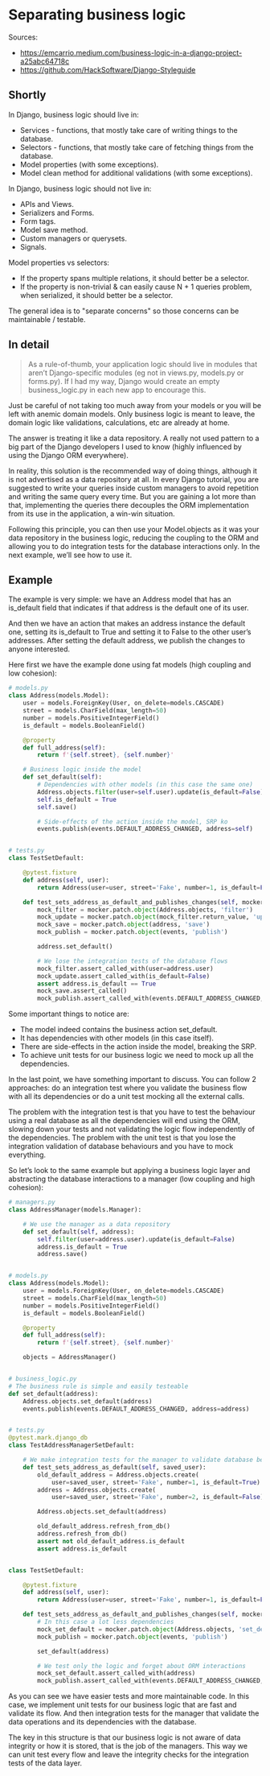 # Separating business logic

Sources: 
* https://emcarrio.medium.com/business-logic-in-a-django-project-a25abc64718c
* https://github.com/HackSoftware/Django-Styleguide

## Shortly

In Django, business logic should live in:

* Services - functions, that mostly take care of writing things to the database.
* Selectors - functions, that mostly take care of fetching things from the database.
* Model properties (with some exceptions).
* Model clean method for additional validations (with some exceptions).

In Django, business logic should not live in:

* APIs and Views.
* Serializers and Forms.
* Form tags.
* Model save method.
* Custom managers or querysets.
* Signals.

Model properties vs selectors:

* If the property spans multiple relations, it should better be a selector.
* If the property is non-trivial & can easily cause N + 1 queries problem, when serialized, it should better be a selector.

The general idea is to "separate concerns" so those concerns can be maintainable / testable.

## In detail

>As a rule-of-thumb, your application logic should live in modules that aren’t Django-specific modules (eg not in views.py, models.py or forms.py). If I had my way, Django would create an empty business_logic.py in each new app to encourage this.

Just be careful of not taking too much away from your models or you will be left with anemic domain models. Only business logic is meant to leave, the domain logic like validations, calculations, etc are already at home.

The answer is treating it like a data repository. A really not used pattern to a big part of the Django developers I used to know (highly influenced by using the Django ORM everywhere).

In reality, this solution is the recommended way of doing things, although it is not advertised as a data repository at all. In every Django tutorial, you are suggested to write your queries inside custom managers to avoid repetition and writing the same query every time. But you are gaining a lot more than that, implementing the queries there decouples the ORM implementation from its use in the application, a win-win situation.

Following this principle, you can then use your Model.objects as it was your data repository in the business logic, reducing the coupling to the ORM and allowing you to do integration tests for the database interactions only. In the next example, we’ll see how to use it.

## Example

The example is very simple: we have an Address model that has an is_default field that indicates if that address is the default one of its user.

And then we have an action that makes an address instance the default one, setting its is_default to True and setting it to False to the other user’s addresses. After setting the default address, we publish the changes to anyone interested.

Here first we have the example done using fat models (high coupling and low cohesion):

```python
# models.py
class Address(models.Model):
    user = models.ForeignKey(User, on_delete=models.CASCADE)
    street = models.CharField(max_length=50)
    number = models.PositiveIntegerField()
    is_default = models.BooleanField()

    @property
    def full_address(self):
        return f'{self.street}, {self.number}'

    # Business logic inside the model
    def set_default(self):
        # Dependencies with other models (in this case the same one)
        Address.objects.filter(user=self.user).update(is_default=False)
        self.is_default = True
        self.save()

        # Side-effects of the action inside the model, SRP ko
        events.publish(events.DEFAULT_ADDRESS_CHANGED, address=self)


# tests.py
class TestSetDefault:

    @pytest.fixture
    def address(self, user):
        return Address(user=user, street='Fake', number=1, is_default=False)

    def test_sets_address_as_default_and_publishes_changes(self, mocker, address):
        mock_filter = mocker.patch.object(Address.objects, 'filter')
        mock_update = mocker.patch.object(mock_filter.return_value, 'update')
        mock_save = mocker.patch.object(address, 'save')
        mock_publish = mocker.patch.object(events, 'publish')

        address.set_default()

        # We lose the integration tests of the database flows
        mock_filter.assert_called_with(user=address.user)
        mock_update.assert_called_with(is_default=False)
        assert address.is_default == True
        mock_save.assert_called()
        mock_publish.assert_called_with(events.DEFAULT_ADDRESS_CHANGED, address=address)
```

Some important things to notice are:

* The model indeed contains the business action set_default.
* It has dependencies with other models (in this case itself).
* There are side-effects in the action inside the model, breaking the SRP.
* To achieve unit tests for our business logic we need to mock up all the dependencies. 

In the last point, we have something important to discuss. You can follow 2 approaches: do an integration test where you validate the business flow with all its dependencies or do a unit test mocking all the external calls.

The problem with the integration test is that you have to test the behaviour using a real database as all the dependencies will end using the ORM, slowing down your tests and not validating the logic flow independently of the dependencies. The problem with the unit test is that you lose the integration validation of database behaviours and you have to mock everything.

So let’s look to the same example but applying a business logic layer and abstracting the database interactions to a manager (low coupling and high cohesion):

```python
# managers.py
class AddressManager(models.Manager):

    # We use the manager as a data repository
    def set_default(self, address):
        self.filter(user=address.user).update(is_default=False)
        address.is_default = True
        address.save()


# models.py
class Address(models.Model):
    user = models.ForeignKey(User, on_delete=models.CASCADE)
    street = models.CharField(max_length=50)
    number = models.PositiveIntegerField()
    is_default = models.BooleanField()

    @property
    def full_address(self):
        return f'{self.street}, {self.number}'

    objects = AddressManager()


# business_logic.py
# The business rule is simple and easily testeable
def set_default(address):
    Address.objects.set_default(address)
    events.publish(events.DEFAULT_ADDRESS_CHANGED, address=address)


# tests.py
@pytest.mark.django_db
class TestAddressManagerSetDefault:

    # We make integration tests for the manager to validate database behaviours
    def test_sets_address_as_default(self, saved_user):
        old_default_address = Address.objects.create(
            user=saved_user, street='Fake', number=1, is_default=True)
        address = Address.objects.create(
            user=saved_user, street='Fake', number=2, is_default=False)

        Address.objects.set_default(address)

        old_default_address.refresh_from_db()
        address.refresh_from_db()
        assert not old_default_address.is_default
        assert address.is_default


class TestSetDefault:

    @pytest.fixture
    def address(self, user):
        return Address(user=user, street='Fake', number=1, is_default=False)

    def test_sets_address_as_default_and_publishes_changes(self, mocker, address):
        # In this case a lot less dependencies
        mock_set_default = mocker.patch.object(Address.objects, 'set_default')
        mock_publish = mocker.patch.object(events, 'publish')

        set_default(address)

        # We test only the logic and forget about ORM interactions
        mock_set_default.assert_called_with(address)
        mock_publish.assert_called_with(events.DEFAULT_ADDRESS_CHANGED, address=address)
```

As you can see we have easier tests and more maintainable code. In this case, we implement unit tests for our business logic that are fast and validate its flow. And then integration tests for the manager that validate the data operations and its dependencies with the database.

The key in this structure is that our business logic is not aware of data integrity or how it is stored, that is the job of the managers. This way we can unit test every flow and leave the integrity checks for the integration tests of the data layer.
